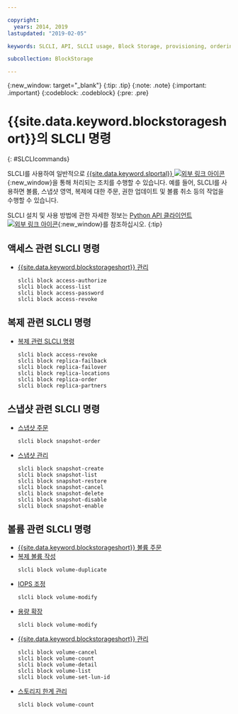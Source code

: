 ```yaml
---

copyright:
  years: 2014, 2019
lastupdated: "2019-02-05"

keywords: SLCLI, API, SLCLI usage, Block Storage, provisioning, ordering, managing

subcollection: BlockStorage

---
```

{:new_window: target="_blank"}
{:tip: .tip}
{:note: .note}
{:important: .important}
{:codeblock: .codeblock}
{:pre: .pre}

# {{site.data.keyword.blockstorageshort}}의 SLCLI 명령
{: #SLCLIcommands}

SLCLI를 사용하여 일반적으로 [{{site.data.keyword.slportal}} ![외부 링크 아이콘](../../icons/launch-glyph.svg "외부 링크 아이콘")](https://control.softlayer.com/){:new_window}을 통해 처리되는 조치를 수행할 수 있습니다. 예를 들어, SLCLI를 사용하면 볼륨, 스냅샷 영역, 복제에 대한 주문, 권한 업데이트 및 볼륨 취소 등의 작업을 수행할 수 있습니다.

SLCLI 설치 및 사용 방법에 관한 자세한 정보는 [Python API 클라이언트 ![외부 링크 아이콘](../../icons/launch-glyph.svg "외부 링크 아이콘")](https://softlayer-python.readthedocs.io/en/latest/cli.html){:new_window}를 참조하십시오.
{:tip}

## 액세스 관련 SLCLI 명령
* [{{site.data.keyword.blockstorageshort}} 관리](/docs/infrastructure/BlockStorage?topic=BlockStorage-managingstorage)  
  ```
  slcli block access-authorize
  slcli block access-list
  slcli block access-password
  slcli block access-revoke
  ```

## 복제 관련 SLCLI 명령

* [복제 관련 SLCLI 명령](/docs/infrastructure/BlockStorage?topic=BlockStorage-replication#clicommands)
  ```
  slcli block access-revoke
  slcli block replica-failback
  slcli block replica-failover
  slcli block replica-locations
  slcli block replica-order
  slcli block replica-partners
  ```

## 스냅샷 관련 SLCLI 명령

* [스냅샷 주문](/docs/infrastructure/BlockStorage?topic=BlockStorage-snapshots#ordering-snapshot-space-through-the-slcli)
  ```
  slcli block snapshot-order
  ```

* [스냅샷 관리](/docs/infrastructure/BlockStorage?topic=BlockStorage-managingSnapshots)
  ```
  slcli block snapshot-create
  slcli block snapshot-list
  slcli block snapshot-restore
  slcli block snapshot-cancel
  slcli block snapshot-delete
  slcli block snapshot-disable
  slcli block snapshot-enable
  ```

## 볼륨 관련 SLCLI 명령

* [{{site.data.keyword.blockstorageshort}} 볼륨 주문](/docs/infrastructure/BlockStorage?topic=BlockStorage-orderingthroughCLI)
* [복제 볼륨 작성](/docs/infrastructure/BlockStorage?topic=BlockStorage-duplicatevolume)
  ```
  slcli block volume-duplicate
  ```
* [IOPS 조정](/docs/infrastructure/BlockStorage?topic=BlockStorage-adjustingIOPS#adjustingsteps)
  ```
  slcli block volume-modify
  ```
* [용량 확장](/docs/infrastructure/BlockStorage?topic=BlockStorage-expandingcapacity#resizingsteps)
  ```
  slcli block volume-modify
  ```
* [{{site.data.keyword.blockstorageshort}} 관리](/docs/infrastructure/BlockStorage?topic=BlockStorage-managingstorage)  
  ```
  slcli block volume-cancel
  slcli block volume-count
  slcli block volume-detail
  slcli block volume-list
  slcli block volume-set-lun-id
  ```
* [스토리지 한계 관리](/docs/infrastructure/BlockStorage?topic=BlockStorage-managingstoragelimits)  
  ```
  slcli block volume-count
  ```
